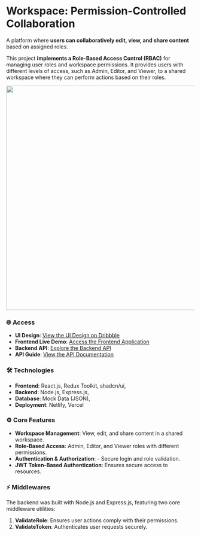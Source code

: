 # Workspace: Permission-Controlled Collaboration
A platform where **users can collaboratively edit, view, and share content** based on assigned roles.

This project **implements a Role-Based Access Control (RBAC)** for managing user roles and workspace permissions. It provides users with different levels of access, such as Admin, Editor, and Viewer, to a shared workspace where they can perform actions based on their roles.

<div align="center">
    <img src="https://cdn.dribbble.com/userupload/17754770/file/original-acd7a54947cef57952ca71cb0063168b.png?resize=1024x479&vertical=center" width="600">
</div>

### 🌐 Access
- **UI Design**: [View the UI Design on Dribbble](https://dribbble.com/shots/25249723-Collaborative-Workspace)
- **Frontend Live Demo**: [Access the Frontend Application](https://neon-syrniki-f11b01.netlify.app/)
- **Backend API**: [Explore the Backend API](https://workspace-rust-chi.vercel.app/)
- **API Guide**: [View the API Documentation](https://github.com/Nayak-Sahil/Workspace/blob/main/API_GUIDE.md)

### 🛠️ Technologies
- **Frontend**: React.js, Redux Toolkit, shadcn/ui,
- **Backend**: Node.js, Express.js,
- **Database**: Mock Data (JSON),
- **Deployment**: Netlify, Vercel

### ⚙️ Core Features
- **Workspace Management**: View, edit, and share content in a shared workspace.
- **Role-Based Access**: Admin, Editor, and Viewer roles with different permissions. 
- **Authentication & Authorization**: - Secure login and role validation.
- **JWT Token-Based Authentication**: Ensures secure access to resources.

### ⚡ Middlewares
The backend was built with Node.js and Express.js, featuring two core middleware utilities:

1. **ValidateRole**: Ensures user actions comply with their permissions.
2. **ValidateToken**: Authenticates user requests securely.

